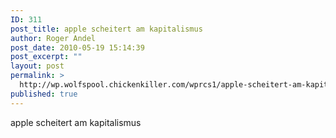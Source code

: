 ```yaml
---
ID: 311
post_title: apple scheitert am kapitalismus
author: Roger Andel
post_date: 2010-05-19 15:14:39
post_excerpt: ""
layout: post
permalink: >
  http://wp.wolfspool.chickenkiller.com/wprcs1/apple-scheitert-am-kapitalismus/
published: true
---
```

apple scheitert am kapitalismus